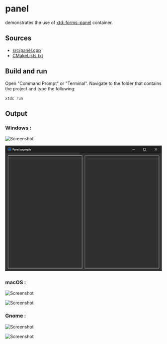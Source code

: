 # panel

demonstrates the use of [xtd::forms::panel](https://gammasoft71.github.io/xtd/reference_guides/latest/classxtd_1_1forms_1_1panel.html) container.

## Sources

* [src/panel.cpp](src/panel.cpp)
* [CMakeLists.txt](CMakeLists.txt)

## Build and run

Open "Command Prompt" or "Terminal". Navigate to the folder that contains the project and type the following:

```shell
xtdc run
```

## Output

### Windows :

![Screenshot](../../../../docs/pictures/examples/panel_w.png)

![Screenshot](../../../../docs/pictures/examples/panel_wd.png)

### macOS :

![Screenshot](../../../../docs/pictures/examples/panel_m.png)

![Screenshot](../../../../docs/pictures/examples/panel_md.png)

### Gnome :

![Screenshot](../../../../docs/pictures/examples/panel_g.png)

![Screenshot](../../../../docs/pictures/examples/panel_gd.png)

